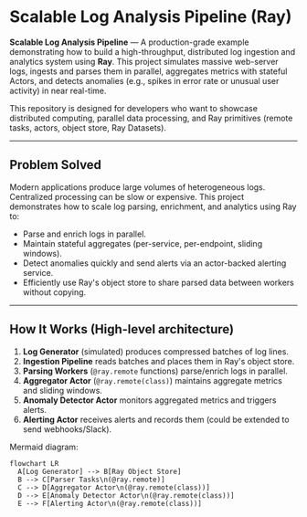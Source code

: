 # Scalable Log Analysis Pipeline (Ray)

**Scalable Log Analysis Pipeline** — A production-grade example demonstrating how to build a high-throughput, distributed log ingestion and analytics system using **Ray**. This project simulates massive web-server logs, ingests and parses them in parallel, aggregates metrics with stateful Actors, and detects anomalies (e.g., spikes in error rate or unusual user activity) in near real-time.

This repository is designed for developers who want to showcase distributed computing, parallel data processing, and Ray primitives (remote tasks, actors, object store, Ray Datasets).

---

## Problem Solved

Modern applications produce large volumes of heterogeneous logs. Centralized processing can be slow or expensive. This project demonstrates how to scale log parsing, enrichment, and analytics using Ray to:

- Parse and enrich logs in parallel.
- Maintain stateful aggregates (per-service, per-endpoint, sliding windows).
- Detect anomalies quickly and send alerts via an actor-backed alerting service.
- Efficiently use Ray's object store to share parsed data between workers without copying.

---

## How It Works (High-level architecture)

1. **Log Generator** (simulated) produces compressed batches of log lines.
2. **Ingestion Pipeline** reads batches and places them in Ray's object store.
3. **Parsing Workers** (`@ray.remote` functions) parse/enrich logs in parallel.
4. **Aggregator Actor** (`@ray.remote(class)`) maintains aggregate metrics and sliding windows.
5. **Anomaly Detector Actor** monitors aggregated metrics and triggers alerts.
6. **Alerting Actor** receives alerts and records them (could be extended to send webhooks/Slack).

Mermaid diagram:

```mermaid
flowchart LR
  A[Log Generator] --> B[Ray Object Store]
  B --> C[Parser Tasks\n(@ray.remote)]
  C --> D[Aggregator Actor\n(@ray.remote(class))]
  D --> E[Anomaly Detector Actor\n(@ray.remote(class))]
  E --> F[Alerting Actor\n(@ray.remote(class))]
```
